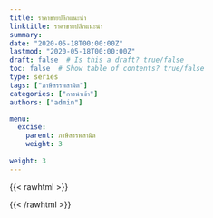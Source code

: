 ```yaml
---
title: ราคาขายปลีกแนะนำ
linktitle: ราคาขายปลีกแนะนำ
summary:
date: "2020-05-18T00:00:00Z"
lastmod: "2020-05-18T00:00:00Z"
draft: false  # Is this a draft? true/false
toc: false  # Show table of contents? true/false
type: series  
tags: ["ภาษีสรรพสามิต"]
categories: ["การนำเข้า"]
authors: ["admin"]

menu:
  excise:
    parent: ภาษีสรรพสามิต
    weight: 3
    
weight: 3
---
```

{{< rawhtml >}}
<script> 
  location.replace("/KM/customs/pages/import/excise/retail/intro")  
</script>
{{< /rawhtml >}}